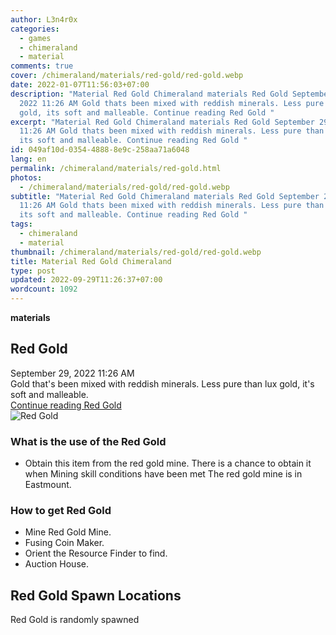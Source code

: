 ```yaml
---
author: L3n4r0x
categories:
  - games
  - chimeraland
  - material
comments: true
cover: /chimeraland/materials/red-gold/red-gold.webp
date: 2022-01-07T11:56:03+07:00
description: "Material Red Gold Chimeraland materials Red Gold September 29,
  2022 11:26 AM Gold thats been mixed with reddish minerals. Less pure than lux
  gold, its soft and malleable. Continue reading Red Gold "
excerpt: "Material Red Gold Chimeraland materials Red Gold September 29, 2022
  11:26 AM Gold thats been mixed with reddish minerals. Less pure than lux gold,
  its soft and malleable. Continue reading Red Gold "
id: 049af10d-0354-4888-8e9c-258aa71a6048
lang: en
permalink: /chimeraland/materials/red-gold.html
photos:
  - /chimeraland/materials/red-gold/red-gold.webp
subtitle: "Material Red Gold Chimeraland materials Red Gold September 29, 2022
  11:26 AM Gold thats been mixed with reddish minerals. Less pure than lux gold,
  its soft and malleable. Continue reading Red Gold "
tags:
  - chimeraland
  - material
thumbnail: /chimeraland/materials/red-gold/red-gold.webp
title: Material Red Gold Chimeraland
type: post
updated: 2022-09-29T11:26:37+07:00
wordcount: 1092
---
```


<link
  rel="stylesheet"
  href="https://rawcdn.githack.com/dimaslanjaka/Web-Manajemen/870a349/css/bootstrap-5-3-0-alpha3-wrapper.css"
/>
<section id="bootstrap-wrapper">
  <div data-bs-theme="dark">
    <div
      class="row g-0 border rounded overflow-hidden flex-md-row mb-4 shadow-sm position-relative bg-dark text-light"
    >
      <div class="col p-4 d-flex flex-column position-static">
        <strong class="d-inline-block mb-2 text-success">materials</strong>
        <h2 class="mb-0">Red Gold</h2>
        <div class="mb-1 text-muted">September 29, 2022 11:26 AM</div>
        <div class="mb-2 border p-1">
          Gold that&#x27;s been mixed with reddish minerals. Less pure than lux
          gold, it&#x27;s soft and malleable.
        </div>
        <a
          href="/chimeraland/materials/red-gold.html"
          class="stretched-link d-none text-primary"
          >Continue reading Red Gold</a
        >
      </div>
      <div class="col-auto d-none d-md-block d-lg-block">
        <img
          src="https://www.webmanajemen.com/chimeraland/materials/red-gold/red-gold.webp"
          alt="Red Gold"
        />
      </div>
    </div>
    <div class="row">
      <div class="col-lg-6 col-12 mb-2">
        <div class="card">
          <div class="card-body">
            <h3 class="card-title">What is the use of the Red Gold</h3>
            <div class="card-text">
              <ul>
                <li>
                  Obtain this item from the red gold mine. There is a chance to
                  obtain it when Mining skill conditions have been met The red
                  gold mine is in Eastmount.
                </li>
              </ul>
            </div>
          </div>
        </div>
      </div>
      <div class="col-lg-6 col-12 mb-2">
        <div class="card">
          <div class="card-body">
            <h3 class="card-title">How to get Red Gold</h3>
            <div class="card-text">
              <ul>
                <li>Mine Red Gold Mine.</li>
                <li>Fusing Coin Maker.</li>
                <li>Orient the Resource Finder to find.</li>
                <li>Auction House.</li>
              </ul>
            </div>
          </div>
        </div>
      </div>
      <div class="col-12 mb-2">
        <h2>Red Gold Spawn Locations</h2>
        <p>Red Gold is randomly spawned</p>
      </div>
    </div>
  </div>
</section>